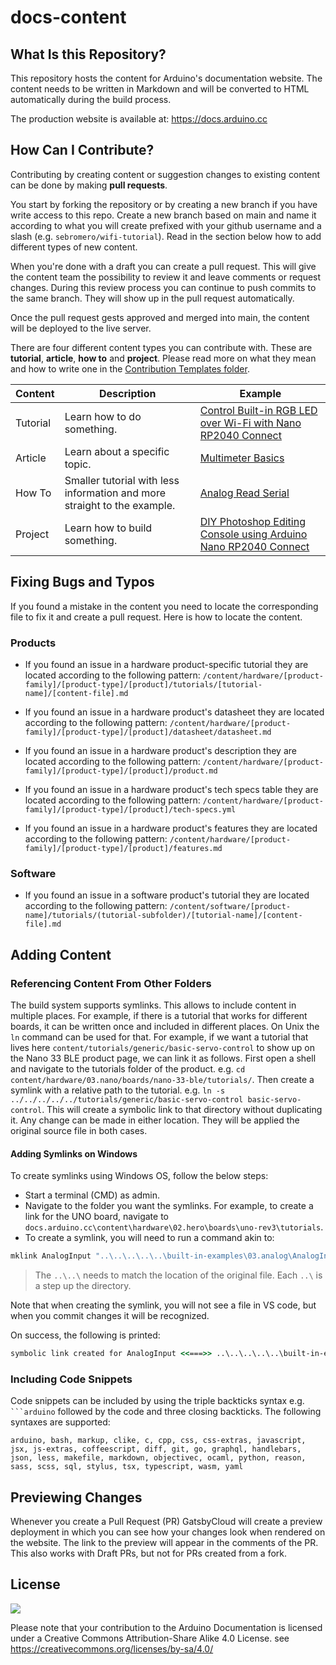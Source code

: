 # docs-content

## What Is this Repository?

This repository hosts the content for Arduino's documentation website. The content needs to be written in Markdown and will be converted to HTML automatically during the build process.

The production website is available at: <https://docs.arduino.cc>

## How Can I Contribute?

Contributing by creating content or suggestion changes to existing content can be done by making **pull requests**.

You start by forking the repository or by creating a new branch if you have write access to this repo. Create a new branch based on main and name it according to what you will create prefixed with your github username and a slash (e.g. `sebromero/wifi-tutorial`). Read in the section below how to add different types of new content.

When you're done with a draft you can create a pull request. This will give the content team the possibility to review it and leave comments or request changes. During this review process you can continue to push commits to the same branch. They will show up in the pull request automatically.

Once the pull request gests approved and merged into main, the content will be deployed to the live server.

There are four different content types you can contribute with. These are **tutorial**, **article**, **how to** and **project**. Please read more on what they mean and how to write one in the [Contribution Templates folder](/contribution-templates/README.md).

|Content|Description|Example|
|-------|-----------|-------|
|Tutorial|Learn how to do something.|[Control Built-in RGB LED over Wi-Fi with Nano RP2040 Connect](https://docs.arduino.cc/tutorials/nano-rp2040-connect/rp2040-web-server-rgb)|
|Article|Learn about a specific topic.|[Multimeter Basics](https://docs.arduino.cc/learn/electronics/multimeter-basics)|
|How To|Smaller tutorial with less information and more straight to the example.|[Analog Read Serial](https://docs.arduino.cc/built-in-examples/basics/AnalogReadSerial)|
|Project|Learn how to build something.|[DIY Photoshop Editing Console using Arduino Nano RP2040 Connect](https://create.arduino.cc/projecthub/jithinsanal1610/diy-photoshop-editing-console-using-arduino-nano-rp-2040-a43e97?ref=search&ref_id=nano%20rp2040%20connect&offset=0)|

## Fixing Bugs and Typos

If you found a mistake in the content you need to locate the corresponding file to fix it and create a pull request. Here is how to locate the content.

### Products

- If you found an issue in a hardware product-specific tutorial they are located according to the following pattern:
  `/content/hardware/[product-family]/[product-type]/[product]/tutorials/[tutorial-name]/[content-file].md`

- If you found an issue in a hardware product's datasheet they are located according to the following pattern:
  `/content/hardware/[product-family]/[product-type]/[product]/datasheet/datasheet.md`

- If you found an issue in a hardware product's description they are located according to the following pattern:
  `/content/hardware/[product-family]/[product-type]/[product]/product.md`

- If you found an issue in a hardware product's tech specs table they are located according to the following pattern:
  `/content/hardware/[product-family]/[product-type]/[product]/tech-specs.yml`

- If you found an issue in a hardware product's features they are located according to the following pattern:
  `/content/hardware/[product-family]/[product-type]/[product]/features.md`

### Software

- If you found an issue in a software product's tutorial they are located according to the following pattern:
  `/content/software/[product-name]/tutorials/(tutorial-subfolder)/[tutorial-name]/[content-file].md`

## Adding Content

### Referencing Content From Other Folders

The build system supports symlinks. This allows to include content in multiple places. For example, if there is a tutorial that works for different boards, it can be written once and included in different places. On Unix the `ln` command can be used for that.
For example, if we want a tutorial that lives here `content/tutorials/generic/basic-servo-control` to show up on the Nano 33 BLE product page, we can link it as follows. First open a shell and navigate to the tutorials folder of the product. e.g. `cd content/hardware/03.nano/boards/nano-33-ble/tutorials/`. Then create a symlink with a relative path to the tutorial. e.g. `ln -s ../../../../../tutorials/generic/basic-servo-control basic-servo-control`. This will create a symbolic link to that directory without duplicating it. Any change can be made in either location. They will be applied the original source file in both cases.

#### Adding Symlinks on Windows

To create symlinks using Windows OS, follow the below steps:

- Start a terminal (CMD) as admin.
- Navigate to the folder you want the symlinks. For example, to create a link for the UNO board, navigate to `docs.arduino.cc\content\hardware\02.hero\boards\uno-rev3\tutorials`.
- To create a symlink, you will need to run a command akin to:

```cmd
mklink AnalogInput "..\..\..\..\..\built-in-examples\03.analog\AnalogInput"
```

> The `..\..\` needs to match the location of the original file. Each `..\` is a step up the directory.

Note that when creating the symlink, you will not see a file in VS code, but when you commit changes it will be recognized.

On success, the following is printed:

```cmd
symbolic link created for AnalogInput <<===>> ..\..\..\..\..\built-in-examples\03.analog\AnalogInput
```

### Including Code Snippets

Code snippets can be included by using the triple backticks syntax e.g. ` ```arduino` followed by the code and three closing backticks. The following syntaxes are supported:
```
arduino, bash, markup, clike, c, cpp, css, css-extras, javascript, jsx, js-extras, coffeescript, diff, git, go, graphql, handlebars, json, less, makefile, markdown, objectivec, ocaml, python, reason, sass, scss, sql, stylus, tsx, typescript, wasm, yaml
```


## Previewing Changes

Whenever you create a Pull Request (PR) GatsbyCloud will create a preview deployment in which you can see how your changes look when rendered on the website. The link to the preview will appear in the comments of the PR. This also works with Draft PRs, but not for PRs created from a fork.

## License

![](https://i.creativecommons.org/l/by-sa/3.0/88x31.png)

Please note that your contribution to the Arduino Documentation is licensed under a Creative Commons Attribution-Share Alike 4.0 License. see https://creativecommons.org/licenses/by-sa/4.0/

